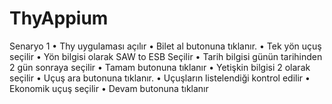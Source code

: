 # ThyAppium
Senaryo 1
• Thy uygulaması açılır
• Bilet al butonuna tıklanır.
• Tek yön uçuş seçilir
• Yön bilgisi olarak SAW to ESB Seçilir
• Tarih bilgisi günün tarihinden 2 gün sonraya seçilir
• Tamam butonuna tıklanır
• Yetişkin bilgisi 2 olarak seçilir
• Uçuş ara butonuna tıklanır.
• Uçuşların listelendiği kontrol edilir
• Ekonomik uçuş seçilir
• Devam butonuna tıklanır

